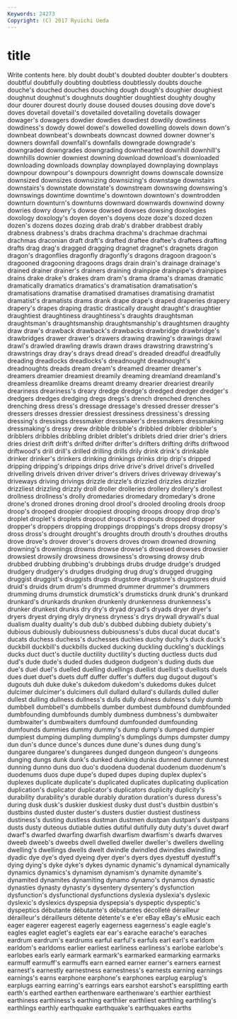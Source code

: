 ```yaml
---
Keywords: 24273 
Copyright: (C) 2017 Ryuichi Ueda
---
```


# title

Write contents here.
bly doubt doubt's doubted
doubter doubter's doubters doubtful doubtfully doubting doubtless doubtlessly doubts douche
douche's douched douches douching dough dough's doughier doughiest doughnut doughnut's
doughnuts doughtier doughtiest doughty doughy dour dourer dourest dourly douse
doused douses dousing dove dove's doves dovetail dovetail's dovetailed dovetailing
dovetails dowager dowager's dowagers dowdier dowdies dowdiest dowdily dowdiness dowdiness's
dowdy dowel dowel's dowelled dowelling dowels down down's downbeat downbeat's
downbeats downcast downed downer downer's downers downfall downfall's downfalls downgrade
downgrade's downgraded downgrades downgrading downhearted downhill downhill's downhills downier downiest
downing download download's downloaded downloading downloads downplay downplayed downplaying downplays
downpour downpour's downpours downright downs downscale downsize downsized downsizes downsizing
downsizing's downstage downstairs downstairs's downstate downstate's downstream downswing downswing's downswings
downtime downtime's downtown downtown's downtrodden downturn downturn's downturns downward downwards
downwind downy dowries dowry dowry's dowse dowsed dowses dowsing doxologies
doxology doxology's doyen doyen's doyens doze doze's dozed dozen dozen's
dozens dozes dozing drab drab's drabber drabbest drably drabness drabness's
drabs drachma drachma's drachmae drachmai drachmas draconian draft draft's drafted
draftee draftee's draftees drafting drafts drag drag's dragged dragging dragnet
dragnet's dragnets dragon dragon's dragonflies dragonfly dragonfly's dragons dragoon dragoon's
dragooned dragooning dragoons drags drain drain's drainage drainage's drained drainer
drainer's drainers draining drainpipe drainpipe's drainpipes drains drake drake's drakes
dram dram's drama drama's dramas dramatic dramatically dramatics dramatics's dramatisation
dramatisation's dramatisations dramatise dramatised dramatises dramatising dramatist dramatist's dramatists drams
drank drape drape's draped draperies drapery drapery's drapes draping drastic
drastically draught draught's draughtier draughtiest draughtiness draughtiness's draughts draughtsman draughtsman's
draughtsmanship draughtsmanship's draughtsmen draughty draw draw's drawback drawback's drawbacks drawbridge
drawbridge's drawbridges drawer drawer's drawers drawing drawing's drawings drawl drawl's
drawled drawling drawls drawn draws drawstring drawstring's drawstrings dray dray's
drays dread dread's dreaded dreadful dreadfully dreading dreadlocks dreadlocks's dreadnought
dreadnought's dreadnoughts dreads dream dream's dreamed dreamer dreamer's dreamers dreamier
dreamiest dreamily dreaming dreamland dreamland's dreamless dreamlike dreams dreamt dreamy
drearier dreariest drearily dreariness dreariness's dreary dredge dredge's dredged dredger
dredger's dredgers dredges dredging dregs dregs's drench drenched drenches drenching
dress dress's dressage dressage's dressed dresser dresser's dressers dresses dressier
dressiest dressiness dressiness's dressing dressing's dressings dressmaker dressmaker's dressmakers dressmaking
dressmaking's dressy drew dribble dribble's dribbled dribbler dribbler's dribblers dribbles
dribbling driblet driblet's driblets dried drier drier's driers dries driest
drift drift's drifted drifter drifter's drifters drifting drifts driftwood driftwood's
drill drill's drilled drilling drills drily drink drink's drinkable drinker
drinker's drinkers drinking drinkings drinks drip drip's dripped dripping dripping's
drippings drips drive drive's drivel drivel's drivelled drivelling drivels driven
driver driver's drivers drives driveway driveway's driveways driving drivings drizzle
drizzle's drizzled drizzles drizzlier drizzliest drizzling drizzly droll droller drolleries
drollery drollery's drollest drollness drollness's drolly dromedaries dromedary dromedary's drone
drone's droned drones droning drool drool's drooled drooling drools droop
droop's drooped droopier droopiest drooping droops droopy drop drop's droplet
droplet's droplets dropout dropout's dropouts dropped dropper dropper's droppers dropping
droppings droppings's drops dropsy dropsy's dross dross's drought drought's droughts
drouth drouth's drouthes drouths drove drove's drover drover's drovers droves
drown drowned drowning drowning's drownings drowns drowse drowse's drowsed drowses
drowsier drowsiest drowsily drowsiness drowsiness's drowsing drowsy drub drubbed drubbing
drubbing's drubbings drubs drudge drudge's drudged drudgery drudgery's drudges drudging
drug drug's drugged drugging druggist druggist's druggists drugs drugstore drugstore's
drugstores druid druid's druids drum drum's drummed drummer drummer's drummers
drumming drums drumstick drumstick's drumsticks drunk drunk's drunkard drunkard's drunkards
drunken drunkenly drunkenness drunkenness's drunker drunkest drunks dry dry's dryad
dryad's dryads dryer dryer's dryers dryest drying dryly dryness dryness's
drys drywall drywall's dual dualism duality duality's dub dub's dubbed
dubbing dubiety dubiety's dubious dubiously dubiousness dubiousness's dubs ducal ducat
ducat's ducats duchess duchess's duchesses duchies duchy duchy's duck duck's
duckbill duckbill's duckbills ducked ducking duckling duckling's ducklings ducks duct
duct's ductile ductility ductility's ducting ductless ducts dud dud's dude
dude's duded dudes dudgeon dudgeon's duding duds due due's duel
duel's duelled duelling duellings duellist duellist's duellists duels dues duet
duet's duets duff duffer duffer's duffers dug dugout dugout's dugouts
duh duke duke's dukedom dukedom's dukedoms dukes dulcet dulcimer dulcimer's
dulcimers dull dullard dullard's dullards dulled duller dullest dulling dullness
dullness's dulls dully dulness dulness's duly dumb dumbbell dumbbell's dumbbells
dumber dumbest dumbfound dumbfounded dumbfounding dumbfounds dumbly dumbness dumbness's dumbwaiter
dumbwaiter's dumbwaiters dumfound dumfounded dumfounding dumfounds dummies dummy dummy's dump
dump's dumped dumpier dumpiest dumping dumpling dumpling's dumplings dumps dumpster
dumpy dun dun's dunce dunce's dunces dune dune's dunes dung
dung's dungaree dungaree's dungarees dunged dungeon dungeon's dungeons dunging dungs
dunk dunk's dunked dunking dunks dunned dunner dunnest dunning dunno
duns duo duo's duodena duodenal duodenum duodenum's duodenums duos dupe
dupe's duped dupes duping duplex duplex's duplexes duplicate duplicate's duplicated
duplicates duplicating duplication duplication's duplicator duplicator's duplicators duplicity duplicity's durability
durability's durable durably duration duration's duress duress's during dusk dusk's
duskier duskiest dusky dust dust's dustbin dustbin's dustbins dusted duster
duster's dusters dustier dustiest dustiness dustiness's dusting dustless dustman dustmen
dustpan dustpan's dustpans dusts dusty duteous dutiable duties dutiful dutifully
duty duty's duvet dwarf dwarf's dwarfed dwarfing dwarfish dwarfism dwarfism's
dwarfs dwarves dweeb dweeb's dweebs dwell dwelled dweller dweller's dwellers
dwelling dwelling's dwellings dwells dwelt dwindle dwindled dwindles dwindling dyadic
dye dye's dyed dyeing dyer dyer's dyers dyes dyestuff dyestuff's
dying dying's dyke dyke's dykes dynamic dynamic's dynamical dynamically dynamics
dynamics's dynamism dynamism's dynamite dynamite's dynamited dynamites dynamiting dynamo dynamo's
dynamos dynastic dynasties dynasty dynasty's dysentery dysentery's dysfunction dysfunction's dysfunctional
dysfunctions dyslexia dyslexia's dyslexic dyslexic's dyslexics dyspepsia dyspepsia's dyspeptic dyspeptic's
dyspeptics débutante débutante's débutantes décolleté dérailleur dérailleur's dérailleurs détente détente's
e e'er eBay eBay's eMusic each eager eagerer eagerest eagerly
eagerness eagerness's eagle eagle's eagles eaglet eaglet's eaglets ear ear's
earache earache's earaches eardrum eardrum's eardrums earful earful's earfuls earl
earl's earldom earldom's earldoms earlier earliest earliness earliness's earlobe earlobe's
earlobes earls early earmark earmark's earmarked earmarking earmarks earmuff earmuff's
earmuffs earn earned earner earner's earners earnest earnest's earnestly earnestness
earnestness's earnests earning earnings earnings's earns earphone earphone's earphones earplug
earplug's earplugs earring earring's earrings ears earshot earshot's earsplitting earth
earth's earthed earthen earthenware earthenware's earthier earthiest earthiness earthiness's earthing
earthlier earthliest earthling earthling's earthlings earthly earthquake earthquake's earthquakes earths
